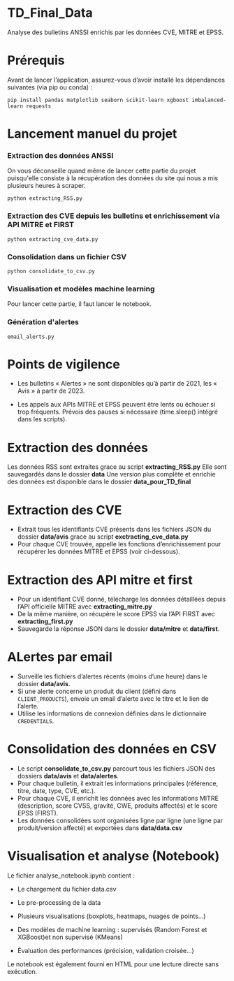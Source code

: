 # TD_Final_Data

Analyse des bulletins ANSSI enrichis par les données CVE, MITRE et EPSS.

# Prérequis

Avant de lancer l’application, assurez-vous d’avoir installé les dépendances suivantes (via pip ou conda) :

``pip install pandas matplotlib seaborn scikit-learn xgboost imbalanced-learn requests``

# Lancement manuel du projet

### Extraction des données ANSSI

On vous déconseille quand même de lancer cette partie du projet puisqu'elle consiste à la récupération des données du site qui nous a mis plusieurs heures à scraper.

``python extracting_RSS.py``

### Extraction des CVE depuis les bulletins et enrichissement via API MITRE et FIRST

``python extracting_cve_data.py``

### Consolidation dans un fichier CSV

``python consolidate_to_csv.py``

### Visualisation et modèles machine learning

Pour lancer cette partie, il faut lancer le notebook.

### Génération d'alertes

``email_alerts.py``

# Points de vigilence

- Les bulletins « Alertes » ne sont disponibles qu’à partir de 2021, les « Avis » à partir de 2023.

- Les appels aux APIs MITRE et EPSS peuvent être lents ou échouer si trop fréquents. Prévois des pauses si nécessaire (time.sleep() intégré dans les scripts).

# Extraction des données

Les données RSS sont extraites grace au script **extracting_RSS.py**
Elle sont sauvegardés dans le dossier **data**
Une version plus complète et enrichie des données est disponible dans le dossier **data_pour_TD_final**

# Extraction des CVE

- Extrait tous les identifiants CVE présents dans les fichiers JSON du dossier **data/avis** grace au script **exctracting_cve_data.py**
- Pour chaque CVE trouvée, appelle les fonctions d’enrichissement pour récupérer les données MITRE et EPSS (voir ci-dessous).

# Extraction des API mitre et first

- Pour un identifiant CVE donné, télécharge les données détaillées depuis l’API officielle MITRE avec **extracting_mitre.py**
- De la même manière, on récupère le score EPSS via l’API FIRST avec **extracting_first.py**
- Sauvegarde la réponse JSON dans le dossier **data/mitre** et **data/first**.

# ALertes par email

- Surveille les fichiers d’alertes récents (moins d’une heure) dans le dossier **data/avis**.
- Si une alerte concerne un produit du client (défini dans `CLIENT_PRODUCTS`), envoie un email d’alerte avec le titre et le lien de l’alerte.
- Utilise les informations de connexion définies dans le dictionnaire `CREDENTIALS`.

# Consolidation des données en CSV

- Le script **consolidate_to_csv.py** parcourt tous les fichiers JSON des dossiers **data/avis** et **data/alertes**.
- Pour chaque bulletin, il extrait les informations principales (référence, titre, date, type, CVE, etc.).
- Pour chaque CVE, il enrichit les données avec les informations MITRE (description, score CVSS, gravité, CWE, produits affectés) et le score EPSS (FIRST).
- Les données consolidées sont organisées ligne par ligne (une ligne par produit/version affecté) et exportées dans **data/data.csv**

# Visualisation et analyse (Notebook)

Le fichier analyse_notebook.ipynb contient :

- Le chargement du fichier data.csv

- Le pre-processing de la data

- Plusieurs visualisations (boxplots, heatmaps, nuages de points…)

- Des modèles de machine learning : supervisés (Random Forest et XGBoost)et non supervisé (KMeans)

- Évaluation des performances (précision, validation croisée…)

Le notebook est également fourni en HTML pour une lecture directe sans exécution.
